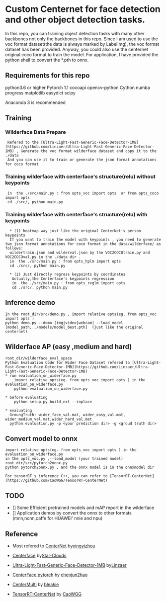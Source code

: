 # Custom Centernet for face detection and other object detection tasks. 
   In this repo, you can training object detection tasks with many other backbones not only the backbones in this repo. 
   Since I am used to use the voc format dataset(the data is always marked by LabelImg), the voc format dataset has been provided. 
   Anyway, you could also use the centernet original coco format to train the model.
   For application, I have provided the python shell to convert the *.pth to onnx.

## Requirements for this repo
   python3.6 or higher
   Pytorch 1.1
   cocoapi 
   opencv-python
   Cython
   numba
   progress
   matplotlib
   easydict
   scipy
   
   Anaconda 3 is recommended
   
   
## Training 
   ### Wilderface Data Prepare
     Refered to the [Ultra-Light-Fast-Generic-Face-Detector-1MB](https://github.com/Linzaer/Ultra-Light-Fast-Generic-Face-Detector-1MB) , Generate the voc format wilderface dataset and copy it to the ./data 
	 And you can use it to train or generate the json format annotations for coco format 
	 
   ### Training wilderface with centerface's structure(relu) without keypoints
     in  the ./src/main.py : from opts_voc import opts  or from opts_coco import opts 
	 cd ./src/, python main.py 
	 
   ### Training wilderface with centerface's structure(relu) with keypoints
      * (1) heatmap way just like the original CenterNet's person keypoints
	  If you want to train the model with keypoints , you need to generate two json format annotations for coco format in the data/wilderface/ as follows:
	  wildertrain.json and wilderval.json by the VOC2COCOtrain.py and VOC2COCOval.py in the ./data dir .
      in  the ./src/main.py : from opts_hplm import opts
	  cd ./src/, python main.py 
	  
	  * (2) Just directly regress keypoints by coordinates
	   Actually,the Centerface's keypoints regression
	   in  the ./src/main.py : from opts_reglm import opts
	   cd ./src/, python main.py 
    
## Inference demo
	In the root_dir/src/demo.py , import relative opts(eg. from opts_voc import opts )
	python demo.py --demo [img|video|webcam] --load_model [model_path,../models/model_best.pth]  (just like the original centernet)
	
## Wilderface AP (easy ,medium and hard)
    root_dir/wilderface_eval_space 
	Python Evaluation Code for Wider Face Dataset refered to [Ultra-Light-Fast-Generic-Face-Detector-1MB](https://github.com/Linzaer/Ultra-Light-Fast-Generic-Face-Detector-1MB)
	* run evaluation_on_widerface.py
	    import relative opts(eg. from opts_voc import opts ) in the evaluation_on_widerface.py
        python evaluation_on_widerface.py
		
    * before evaluating
        python setup.py build_ext --inplace
		
    * evaluating
      GroungTruth: wider_face_val.mat, wider_easy_val.mat, wider_medium_val.mat,wider_hard_val.mat
      python evaluation.py -p <your prediction dir> -g <groud truth dir>
	  
## Convert model to onnx
    import relative opts(eg. from opts_voc import opts ) in the evaluation_on_widerface.py 
	in the opts_voc.py ,--load_model (your trained model)
	root_dir/src/pytorch2onnx.py
	python pytorch2onnx.py , and the onnx model is in the onnxmodel dir
	
	For tensorRT's inference C++, you can refer to [TensorRT-CenterNet](https://github.com/CaoWGG/TensorRT-CenterNet)
	
	
## TODO
   - [] Some Efficient pretrained models and mAP report in the wilderface
   - [] Application demos by convert the onnx to other formats (mnn,ncnn,caffe for HUAWEI' nnie and npu) 
   
## Reference
   * Most refered to [CenterNet](https://github.com/xingyizhou/centernet) by[xingyizhou](https://github.com/xingyizhou)
   * [Centerface](https://github.com/Star-Clouds/CenterFace) by[Star-Clouds](https://github.com/Star-Clouds)  
   * [Ultra-Light-Fast-Generic-Face-Detector-1MB](https://github.com/Linzaer/Ultra-Light-Fast-Generic-Face-Detector-1MB) by[Linzaer](https://github.com/Linzaer)
   * [CenterFace.pytorch](https://github.com/chenjun2hao/CenterFace.pytorch) by [chenjun2hao](https://github.com/chenjun2hao)
   
   * [CenterMulti](https://github.com/bleakie/CenterMulti) by [bleakie](https://github.com/bleakie)
   
   * [TensorRT-CenterNet](https://github.com/CaoWGG/TensorRT-CenterNet) by [CaoWGG](https://github.com/CaoWGG)
   
   
   
   

	
   
